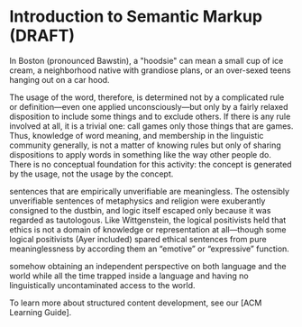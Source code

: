 # Introduction to Semantic Markup (DRAFT)

In Boston (pronounced Bawstin), a "hoodsie" can mean a small cup of ice cream, a neighborhood native with grandiose plans, or an over-sexed teens hanging out on a car hood. 



The usage of the word, therefore, is determined not by a complicated rule or definition—even one applied unconsciously—but only by a fairly relaxed disposition to include some things and to exclude others. If there is any rule involved at all, it is a trivial one: call games only those things that are games. Thus, knowledge of word meaning, and membership in the linguistic community generally, is not a matter of knowing rules but only of sharing dispositions to apply words in something like the way other people do. There is no conceptual foundation for this activity: the concept is generated by the usage, not the usage by the concept.



sentences that are empirically unverifiable are meaningless. The ostensibly unverifiable sentences of metaphysics and religion were exuberantly consigned to the dustbin, and logic itself escaped only because it was regarded as tautologous. Like Wittgenstein, the logical positivists held that ethics is not a domain of knowledge or representation at all—though some logical positivists (Ayer included) spared ethical sentences from pure meaninglessness by according them an “emotive” or “expressive” function.

somehow obtaining an independent perspective on both language and the world while all the time trapped inside a language and having no linguistically uncontaminated access to the world. 







To learn more about structured content development, see our [ACM Learning Guide]. 
 
       



